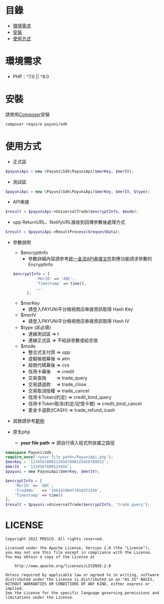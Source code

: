 # 目錄
* [環境需求](#環境需求)
* [安裝](#安裝)
* [使用方式](#使用方式)
# 環境需求
* PHP：^7.0 || ^8.0
# 安裝
請使用[Composer](https://getcomposer.org/)安裝
```bash
composer require payuni/sdk
```
# 使用方式
* 正式區
```php
$payuniApi = new \Payuni\Sdk\PayuniApi($merKey, $merIV);
```
* 測試區
```php
$payuniApi = new \Payuni\Sdk\PayuniApi($merKey, $merIV, $type);
```
* API串接
```php
$result = $payuniApi->UniversalTrade($encryptInfo, $mode);
```
* upp ReturnURL、NotifyURL接收到回傳參數後處理方式
```php
$result = $payuniApi->ResultProcess($requestData);
```
* 參數說明
  * $encryptInfo
    * 參數詳細內容請參考[統一金流API串接文件](https://www.payuni.com.tw/docs/web/#/7/34)對應功能請求參數的EncryptInfo
  ```php
  $encryptInfo = [
            'MerID' => 'ABC',
            'Timestamp' => time(),
            ...
        ];
  ```
  * $merKey
    * 請登入PAYUNi平台檢視商店串接資訊取得 Hash Key
  * $merIV
    * 請登入PAYUNi平台檢視商店串接資訊取得 Hash IV
  * $type (非必填)
    * 連線測試區 => t
    * 連線正式區 => 不給該參數或給空值
  * $mode
    * 整合式支付頁 => upp
    * 虛擬帳號幕後 => atm
    * 超商代碼幕後 => cvs
    * 信用卡幕後　 => credit
    * 交易查詢　　 => trade_query
    * 交易請退款　 => trade_close
    * 交易取消授權 => trade_cancel
    * 信用卡Token(約定) => credit_bind_query
    * 信用卡Token取消(約定/記憶卡號) => credit_bind_cancel
    * 愛金卡退款(ICASH) => trade_refund_icash
* 其餘請參考[範例](https://github.com/payuni/PHP_SDK/tree/main/examples)

* 原生php
  * **your file path** => 請自行填入程式所放置之路徑
```php
namespace Payuni\Sdk;
require_once('<your file path>/PayuniApi.php');
$merKey = '12345678901234567890123456789012';
$merIV  = '1234567890123456';
$payuni = new PayuniApi($merKey, $merIV);

$encryptInfo = [
    'MerID' => 'ABC',
    'TradeNo'   => '16614190477810373246',
    'Timestamp' => time()
];
$result = $payuni->UniversalTrade($encryptInfo, 'trade_query');
```
# LICENSE
```text
Copyright 2022 PRESCO. All rights reserved.

Licensed under the Apache License, Version 2.0 (the "License");
you may not use this file except in compliance with the License.
You may obtain a copy of the License at

    http://www.apache.org/licenses/LICENSE-2.0

Unless required by applicable law or agreed to in writing, software
distributed under the License is distributed on an "AS IS" BASIS,
WITHOUT WARRANTIES OR CONDITIONS OF ANY KIND, either express or implied.
See the License for the specific language governing permissions and
limitations under the License.
```
